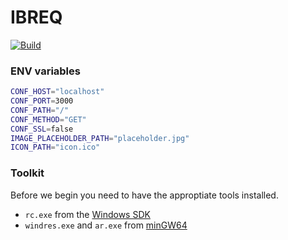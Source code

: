 # IBREQ

[![Build](https://github.com/andantonyan/ibreq/workflows/Rust/badge.svg)](https://github.com/andantonyan/ibreq/actions)

### ENV variables

```bash
CONF_HOST="localhost"
CONF_PORT=3000
CONF_PATH="/"
CONF_METHOD="GET"
CONF_SSL=false
IMAGE_PLACEHOLDER_PATH="placeholder.jpg"
ICON_PATH="icon.ico"
```

### Toolkit

Before we begin you need to have the approptiate tools installed.
 - `rc.exe` from the [Windows SDK]
 - `windres.exe` and `ar.exe` from [minGW64]

[Windows SDK]: https://developer.microsoft.com/en-us/windows/downloads/windows-10-sdk
[minGW64]: http://mingw-w64.org
